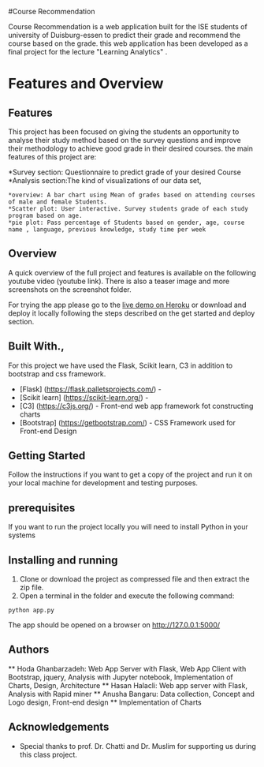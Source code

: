 #Course Recommendation 

Course Recommendation is a web application built for the ISE students of university of Duisburg-essen to predict their grade and recommend the course based on the grade. this web application has been developed as a final project for the lecture "Learning Analytics" .

# Features and Overview

## Features

This project has been focused on giving the students an opportunity to analyse their study method based on the survey questions and improve their methodology to achieve good grade in their desired courses. the main features of this project are:

*Survey section: Questionnaire to predict grade of your desired Course
*Analysis section:The kind of visualizations of our data set,
   
    *overview: A bar chart using Mean of grades based on attending courses of male and female Students.
    *Scatter plot: User interactive. Survey students grade of each study program based on age.
    *pie plot: Pass percentage of Students based on gender, age, course name , language, previous knowledge, study time per week

## Overview

A quick overview of the full project and features is available on the following youtube video (youtube link). There is also a teaser image and more screenshots on the screenshot folder.

For trying the app please go to the [live demo on Heroku](https://interactive-asl.herokuapp.com/) or download and deploy it locally following the steps described on the get started and deploy section.

## Built With.,

For this project we have used the Flask, Scikit learn, C3 in addition to bootstrap and css framework.

* [Flask] (https://flask.palletsprojects.com/) - 
* [Scikit learn] (https://scikit-learn.org/) -
* [C3] (https://c3js.org/) - Front-end web app framework fot constructing charts
* [Bootstrap] (https://getbootstrap.com/) - CSS Framework used for Front-end Design
## Getting Started

Follow the instructions if you want to get a copy of the project  and run it on your local machine for development and testing purposes.

## prerequisites
 
If you want to run the project locally you will need to install Python in your systems

## Installing and running 

1. Clone or download the project as compressed file and then extract the zip file.
2. Open a terminal in the folder and execute the following command:

```
python app.py

```
The app should be opened on a browser on http://127.0.0.1:5000/

## Authors

** Hoda Ghanbarzadeh: Web App Server with Flask, Web App Client with Bootstrap, jquery, Analysis with Jupyter notebook, Implementation of Charts, Design, Architecture
** Hasan Halacli: Web app server with Flask, Analysis with Rapid miner
** Anusha Bangaru: Data collection, Concept and Logo design, Front-end design
** Implementation of Charts

## Acknowledgements

* Special thanks to prof. Dr. Chatti and Dr. Muslim for supporting us during this class project.

 
